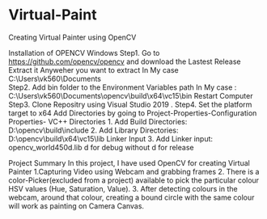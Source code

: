 # Virtual-Paint
Creating Virtual Painter using OpenCV

Installation of OPENCV Windows
Step1. Go to https://github.com/opencv/opencv and download the Lastest Release
       Extract it Anyweher you want to extract 
       In My case C:\Users\vk560\Documents\
Step2. Add bin folder to the Environment Variables path
       In My case : C:\Users\vk560\Documents\opencv\build\x64\vc15\bin
       Restart Computer
Step3. Clone Repositry using Visual Studio 2019 .
Step4. Set the platform target to x64
       Add Directories by going to Project-Properties-Configuration Properties-
             VC++ Directories
                1. Add Build Directories: D:\opencv\build\include
                2. Add Library Directories: D:\opencv\build\x64\vc15\lib
             Linker Input 
                3. Add Linker input: opencv_world450d.lib
                   d for debug without d for release 
                   
Project Summary
In this project, I have used OpenCV for creating Virtual Painter 
1.Capturing Video using Webcam and grabbing frames 
2. There is a color-Picker(excluded from a project) available to pick the particular colour HSV values (Hue, Saturation, Value). 
3. After detecting colours in the webcam, around that colour, creating a bound circle with the same colour will work as painting on Camera Canvas.
